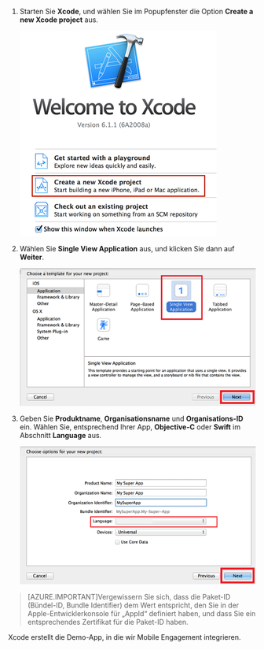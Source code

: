 1. Starten Sie **Xcode**, und wählen Sie im Popupfenster die Option **Create a new Xcode project** aus.

	![](./media/mobile-engagement-create-new-ios-app/xcode-new-project.png)

2. Wählen Sie **Single View Application** aus, und klicken Sie dann auf **Weiter**.

	![](./media/mobile-engagement-create-new-ios-app/xcode-simple-view.png)

3. Geben Sie **Produktname**, **Organisationsname** und **Organisations-ID** ein. Wählen Sie, entsprechend Ihrer App, **Objective-C** oder **Swift** im Abschnitt **Language** aus.

	![](./media/mobile-engagement-create-new-ios-app/xcode-project-props.png)

> [AZURE.IMPORTANT]Vergewissern Sie sich, dass die Paket-ID (Bündel-ID, Bundle Identifier) dem Wert entspricht, den Sie in der Apple-Entwicklerkonsole für „AppId“ definiert haben, und dass Sie ein entsprechendes Zertifikat für die Paket-ID haben.

Xcode erstellt die Demo-App, in die wir Mobile Engagement integrieren.

<!---HONumber=Oct15_HO3-->